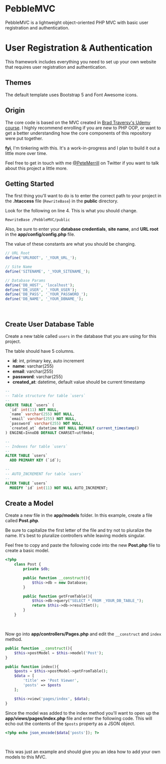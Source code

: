 # PebbleMVC
PebbleMVC is a lightweight object-oriented PHP MVC with basic user registration and authentication.
<br/>

# User Registration & Authentication
This framework includes everything you need to set up your own website that requires user registration and authentication.
<br/>

## Themes
The default template uses Bootstrap 5 and Font Awesome icons.
<br/>

## Origin
The core code is based on the MVC created in [Brad Traversy's Udemy course](https://www.udemy.com/course/object-oriented-php-mvc/). I highly recommend enrolling if you are new to PHP OOP, or want to get a better understanding how the core components of this repository were put together.
<br/>

**fyi**, I'm tinkering with this. It's a work-in-progress and I plan to build it out a little more over time.
<br/>

Feel free to get in touch with me [@PeteMerrill](https://twitter.com/petemerrill) on Twitter if you want to talk about this project a little more.
<br/>

## Getting Started
The first thing you'll want to do is to enter the correct path to your project in the **.htaccess** file (`RewriteBase`) in the **public** directory.
<br/>

Look for the following on line 4. This is what you should change.
<br/>

`RewriteBase /PebbleMVC/public`
<br/>

Also, be sure to enter your **database credentials**, **site name**, and **URL root** in the **app/config/config.php** file.
<br/>

The value of these constants are what you should be changing.
<br/>

```php
// URL Root
define('URLROOT', '_YOUR_URL_');

// Site Name
define('SITENAME', '_YOUR_SITENAME_');

// Database Params
define('DB_HOST', 'localhost');
define('DB_USER', '_YOUR_USER');
define('DB_PASS', '_YOUR_PASSWORD_');
define('DB_NAME', '_YOUR_DBNAME_');
```
<br/>

## Create User Database Table
Create a new table called ```users``` in the database that you are using for this project.
<br/>

The table should have 5 columns.
- **id**: int, primary key, auto increment
- **name**: varchar(255)
- **email**: varchar(255)
- **password**: varchar(255)
- **created_at**: datetime, default value should be current timestamp

```SQL
--
-- Table structure for table `users`
--
CREATE TABLE `users` (
  `id` int(11) NOT NULL,
  `name` varchar(255) NOT NULL,
  `email` varchar(255) NOT NULL,
  `password` varchar(255) NOT NULL,
  `created_at` datetime NOT NULL DEFAULT current_timestamp()
) ENGINE=InnoDB DEFAULT CHARSET=utf8mb4;

--
-- Indexes for table `users`
--
ALTER TABLE `users`
  ADD PRIMARY KEY (`id`);

--
-- AUTO_INCREMENT for table `users`
--
ALTER TABLE `users`
  MODIFY `id` int(11) NOT NULL AUTO_INCREMENT;
```

## Create a Model
Create a new file in the **app/models** folder. In this example, create a file called **Post.php**.
<br/>

Be sure to capitalize the first letter of the file and try not to pluralize the name. It's best to pluralize controllers while leaving models singular.
<br/>

Feel free to copy and paste the following code into the new **Post.php** file to create a basic model.
<br/>

```php
<?php
    class Post {
        private $db;

        public function __construct(){
            $this->db = new Database;
        }

        public function getFromTable(){
            $this->db->query("SELECT * FROM _YOUR_DB_TABLE_");
            return $this->db->resultSet();
        }
    }
```
<br/>

Now go into **app/controllers/Pages.php** and edit the `__construct` and `index` method.
<br/>

```php
public function __construct(){
    $this->postModel = $this->model('Post');
}

public function index(){
    $posts = $this->postModel->getFromTable();
    $data = [
        'title' => 'Post Viewer',
        'posts' => $posts
    ];

    $this->view('pages/index', $data);
}
```

Since the model was added to the index method you'll want to open up the **app/views/pages/index.php** file and enter the following code. This will echo out the contents of the ```$posts``` property as a JSON object.
<br/>

```php
<?php echo json_encode($data['posts']); ?>
```
<br/>

This was just an example and should give you an idea how to add your own models to this MVC.